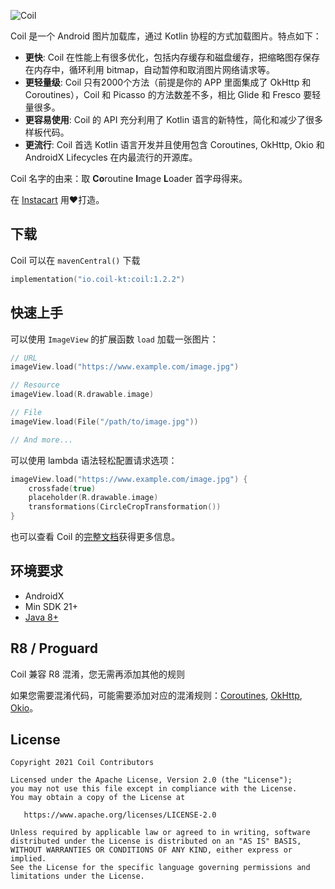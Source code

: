 ![Coil](logo.svg)

Coil 是一个 Android 图片加载库，通过 Kotlin 协程的方式加载图片。特点如下：

- **更快**: Coil 在性能上有很多优化，包括内存缓存和磁盘缓存，把缩略图存保存在内存中，循环利用 bitmap，自动暂停和取消图片网络请求等。
- **更轻量级**: Coil 只有2000个方法（前提是你的 APP 里面集成了 OkHttp 和 Coroutines），Coil 和 Picasso 的方法数差不多，相比 Glide 和 Fresco 要轻量很多。
- **更容易使用**: Coil 的 API 充分利用了 Kotlin 语言的新特性，简化和减少了很多样板代码。
- **更流行**: Coil 首选 Kotlin 语言开发并且使用包含 Coroutines, OkHttp, Okio 和 AndroidX Lifecycles 在内最流行的开源库。

Coil 名字的由来：取 **Co**routine **I**mage **L**oader 首字母得来。

在 [Instacart](https://www.instacart.com) 用❤️打造。

## 下载

Coil 可以在 `mavenCentral()` 下载

```kotlin
implementation("io.coil-kt:coil:1.2.2")
```

## 快速上手

可以使用 `ImageView` 的扩展函数 `load` 加载一张图片：
```kotlin
// URL
imageView.load("https://www.example.com/image.jpg")

// Resource
imageView.load(R.drawable.image)

// File
imageView.load(File("/path/to/image.jpg"))

// And more...
```

可以使用 lambda 语法轻松配置请求选项：

```kotlin
imageView.load("https://www.example.com/image.jpg") {
    crossfade(true)
    placeholder(R.drawable.image)
    transformations(CircleCropTransformation())
}
```

也可以查看 Coil 的[完整文档](https://coil-kt.github.io/coil/getting_started/)获得更多信息。

## 环境要求

- AndroidX
- Min SDK 21+
- [Java 8+](https://coil-kt.github.io/coil/getting_started/#java-8)

## R8 / Proguard

Coil 兼容 R8 混淆，您无需再添加其他的规则

如果您需要混淆代码，可能需要添加对应的混淆规则：[Coroutines](https://github.com/Kotlin/kotlinx.coroutines/blob/master/kotlinx-coroutines-core/jvm/resources/META-INF/proguard/coroutines.pro), [OkHttp](https://github.com/square/okhttp/blob/master/okhttp/src/main/resources/META-INF/proguard/okhttp3.pro), [Okio](https://github.com/square/okio/blob/master/okio/src/jvmMain/resources/META-INF/proguard/okio.pro)。

## License

    Copyright 2021 Coil Contributors

    Licensed under the Apache License, Version 2.0 (the "License");
    you may not use this file except in compliance with the License.
    You may obtain a copy of the License at

       https://www.apache.org/licenses/LICENSE-2.0

    Unless required by applicable law or agreed to in writing, software
    distributed under the License is distributed on an "AS IS" BASIS,
    WITHOUT WARRANTIES OR CONDITIONS OF ANY KIND, either express or implied.
    See the License for the specific language governing permissions and
    limitations under the License.
